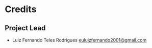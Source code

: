 Credits
=======

Project Lead
----------------

* Luiz Fernando Teles Rodrigues <euluizfernando2001@gmail.com>